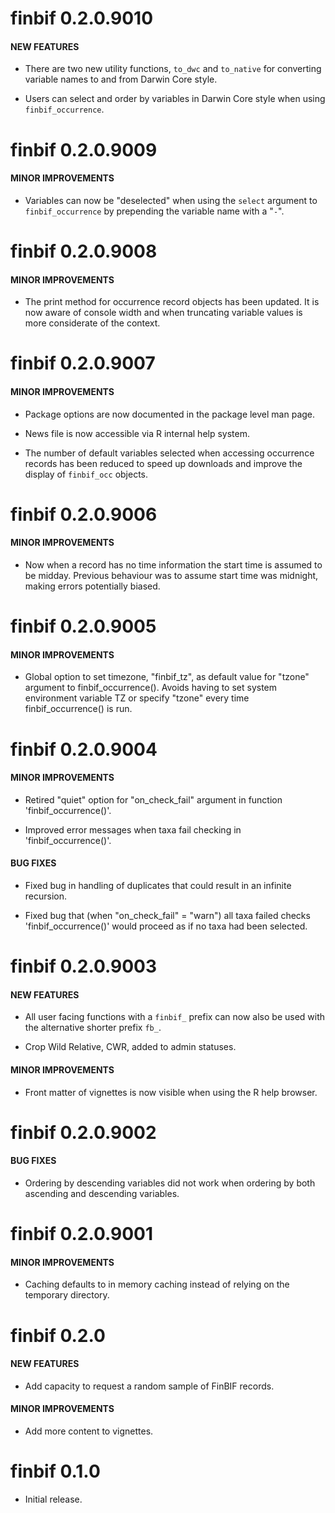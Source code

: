 # finbif 0.2.0.9010

#### NEW FEATURES

  - There are two new utility functions, `to_dwc` and `to_native` for
    converting variable names to and from Darwin Core style.

  - Users can select and order by variables in Darwin Core style when
    using `finbif_occurrence`.

# finbif 0.2.0.9009

#### MINOR IMPROVEMENTS

  - Variables can now be "deselected" when using the `select` argument
    to `finbif_occurrence` by prepending the variable name with a "`-`".

# finbif 0.2.0.9008

#### MINOR IMPROVEMENTS

  - The print method for occurrence record objects has been updated. It
    is now aware of console width and when truncating variable values is
    more considerate of the context.

# finbif 0.2.0.9007

#### MINOR IMPROVEMENTS

  - Package options are now documented in the package level man page.

  - News file is now accessible via R internal help system.

  - The number of default variables selected when accessing occurrence
    records has been reduced to speed up downloads and improve the
    display of `finbif_occ` objects.

# finbif 0.2.0.9006

#### MINOR IMPROVEMENTS

  - Now when a record has no time information the start time is assumed
    to be midday. Previous behaviour was to assume start time was
    midnight, making errors potentially biased.

# finbif 0.2.0.9005

#### MINOR IMPROVEMENTS

  - Global option to set timezone, "finbif\_tz", as default value for
    "tzone" argument to finbif\_occurrence(). Avoids having to set
    system environment variable TZ or specify "tzone" every time
    finbif\_occurrence() is run.

# finbif 0.2.0.9004

#### MINOR IMPROVEMENTS

  - Retired "quiet" option for "on\_check\_fail" argument in function
    'finbif\_occurrence()'.

  - Improved error messages when taxa fail checking in
    'finbif\_occurrence()'.

#### BUG FIXES

  - Fixed bug in handling of duplicates that could result in an infinite
    recursion.

  - Fixed bug that (when "on\_check\_fail" = "warn") all taxa failed
    checks 'finbif\_occurrence()' would proceed as if no taxa had been
    selected.

# finbif 0.2.0.9003

#### NEW FEATURES

  - All user facing functions with a `finbif_` prefix can now also be
    used with the alternative shorter prefix `fb_`.

  - Crop Wild Relative, CWR, added to admin statuses.

#### MINOR IMPROVEMENTS

  - Front matter of vignettes is now visible when using the R help
    browser.

# finbif 0.2.0.9002

#### BUG FIXES

  - Ordering by descending variables did not work when ordering by both
    ascending and descending variables.

# finbif 0.2.0.9001

#### MINOR IMPROVEMENTS

  - Caching defaults to in memory caching instead of relying on the
    temporary directory.

# finbif 0.2.0

#### NEW FEATURES

  - Add capacity to request a random sample of FinBIF records.

#### MINOR IMPROVEMENTS

  - Add more content to vignettes.

# finbif 0.1.0

  - Initial release.
